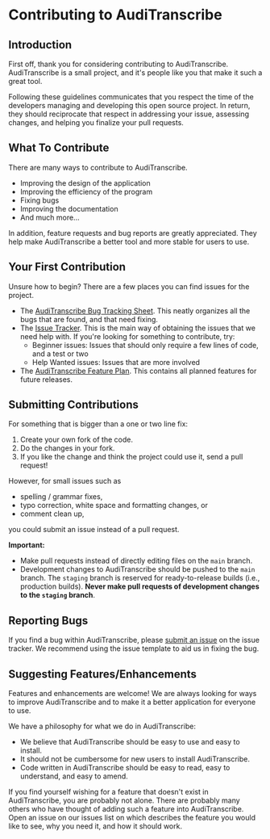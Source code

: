 # Contributing to AudiTranscribe

## Introduction

First off, thank you for considering contributing to AudiTranscribe. AudiTranscribe is a small project, and it's people
like you that make it such a great tool.

Following these guidelines communicates that you respect the time of the developers managing and developing this open
source project. In return, they should reciprocate that respect in addressing your issue, assessing changes, and helping
you finalize your pull requests.

## What To Contribute

There are many ways to contribute to AudiTranscribe.

- Improving the design of the application
- Improving the efficiency of the program
- Fixing bugs
- Improving the documentation
- And much more...

In addition, feature requests and bug reports are greatly appreciated. They help make AudiTranscribe a better tool and
more stable for users to use.

## Your First Contribution

Unsure how to begin? There are a few places you can find issues for the project.

- The [AudiTranscribe Bug Tracking Sheet](https://github.com/orgs/AudiTranscribe/projects/2). This neatly organizes all
  the bugs that are found, and that need fixing.
- The [Issue Tracker](https://github.com/AudiTranscribe/AudiTranscribe/issues). This is the main way of obtaining the
  issues that we need help with. If you're looking for something to contribute, try:
    - Beginner issues: Issues that should only require a few lines of code, and a test or two
    - Help Wanted issues: Issues that are more involved
- The [AudiTranscribe Feature Plan](https://github.com/orgs/AudiTranscribe/projects/3). This contains all planned
  features for future releases.

## Submitting Contributions

For something that is bigger than a one or two line fix:

1. Create your own fork of the code.
2. Do the changes in your fork.
3. If you like the change and think the project could use it, send a pull request!

However, for small issues such as

- spelling / grammar fixes,
- typo correction, white space and formatting changes, or
- comment clean up,

you could submit an issue instead of a pull request.

**Important:**

- Make pull requests instead of directly editing files on the `main` branch.
- Development changes to AudiTranscribe should be pushed to the `main` branch. The `staging` branch is reserved for
  ready-to-release builds (i.e., production builds). **Never make pull requests of development changes to the `staging`
  branch**.

## Reporting Bugs

If you find a bug within AudiTranscribe, please
[submit an issue](https://github.com/AudiTranscribe/AudiTranscribe/issues) on the issue tracker. We recommend using the
issue template to aid us in fixing the bug.

## Suggesting Features/Enhancements

Features and enhancements are welcome! We are always looking for ways to improve AudiTranscribe and to make it a better
application for everyone to use.

We have a philosophy for what we do in AudiTranscribe:

- We believe that AudiTranscribe should be easy to use and easy to install.
- It should not be cumbersome for new users to install AudiTranscribe.
- Code written in AudiTranscribe should be easy to read, easy to understand, and easy to amend.

If you find yourself wishing for a feature that doesn't exist in AudiTranscribe, you are probably not alone. There are
probably many others who have thought of adding such a feature into AudiTranscribe. Open an issue on our issues list on
which describes the feature you would like to see, why you need it, and how it should work.
